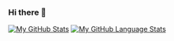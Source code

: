 ### Hi there 👋
[![My GitHub Stats](https://github-readme-stats.vercel.app/api/?RusGol718=jasongaylord&count_private=true&theme=tokyonight&showicons=true)]()
[![My GitHub Language Stats](https://github-readme-stats.vercel.app/api/top-langs/?RusGol718=jasongaylord&langs_count=5&theme=tokyonight)]()

<!--
**RusGol718/RusGol718** is a ✨ _special_ ✨ repository because its `README.md` (this file) appears on your GitHub profile.

Here are some ideas to get you started:

- 🔭 I’m currently working on ...
- 🌱 I’m currently learning ...
- 👯 I’m looking to collaborate on ...
- 🤔 I’m looking for help with ...
- 💬 Ask me about ...
- 📫 How to reach me: ...
- 😄 Pronouns: ...
- ⚡ Fun fact: ...
-->
